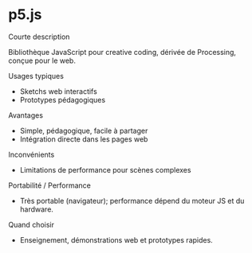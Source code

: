 # p5.js

Courte description

Bibliothèque JavaScript pour creative coding, dérivée de Processing, conçue pour le web.

Usages typiques

- Sketchs web interactifs
- Prototypes pédagogiques

Avantages

- Simple, pédagogique, facile à partager
- Intégration directe dans les pages web

Inconvénients

- Limitations de performance pour scènes complexes

Portabilité / Performance

- Très portable (navigateur); performance dépend du moteur JS et du hardware.

Quand choisir

- Enseignement, démonstrations web et prototypes rapides.
